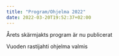 ```yaml
---
title: "Program/Ohjelma 2022"
date: 2022-03-20T19:52:37+02:00
---
```


Årets skärmjakts program är nu publicerat

Vuoden rastijahti ohjelma valmis
